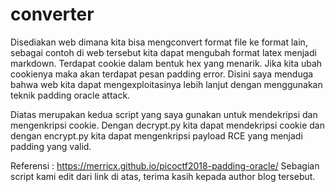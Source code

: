 # converter

Disediakan web dimana kita bisa mengconvert format file ke format lain, sebagai contoh di web tersebut kita dapat mengubah format latex menjadi markdown. Terdapat cookie dalam bentuk hex yang menarik. Jika kita ubah cookienya maka akan terdapat pesan padding error. Disini saya menduga bahwa web kita dapat mengexploitasinya lebih lanjut dengan menggunakan teknik padding oracle attack.

Diatas merupakan kedua script yang saya gunakan untuk mendekripsi dan mengenkripsi cookie. Dengan decrypt.py kita dapat mendekripsi cookie dan dengan encrypt.py kita dapat mengenkripsi payload RCE yang menjadi padding yang valid.

Referensi : https://merricx.github.io/picoctf2018-padding-oracle/
Sebagian script kami edit dari link di atas, terima kasih kepada author blog tersebut.
